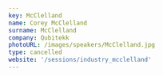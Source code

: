 ```yaml
---
key: McClelland
name: Corey McClelland
surname: McClelland
company: Qubitekk
photoURL: /images/speakers/McClelland.jpg
type: cancelled
website: '/sessions/industry_mcclelland'
---
```

